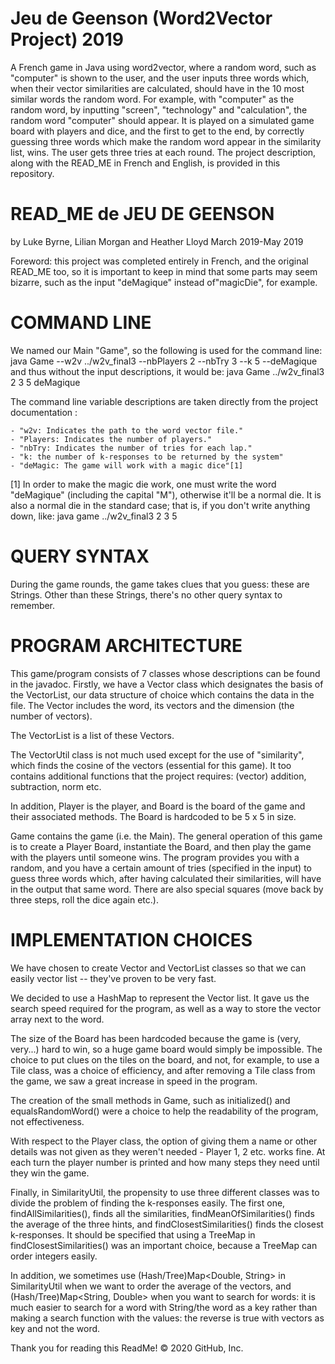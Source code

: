 # Jeu de Geenson (Word2Vector Project) 2019
A French game in Java using word2vector, where a random word, such as "computer" is shown to the user, and the user inputs three words which,
when their vector similarities are calculated, should have in the 10 most similar words the random word.
For example, with "computer" as the random word, by inputting "screen", "technology" and "calculation",
the random word "computer" should appear. It is played on a simulated game board with players and dice, and the first to get to the end,
by correctly guessing three words which make the random word appear in the similarity list, wins. The user gets three tries at each round.
The project description, along with the READ_ME in French and English, is provided in this repository.

# READ_ME de JEU DE GEENSON
by Luke Byrne, Lilian Morgan and Heather Lloyd
March 2019-May 2019

Foreword: this project was completed entirely in French, and the original READ_ME
too, so it is important to keep in mind that some parts may seem bizarre, 
such as the input "deMagique" instead of"magicDie", for example.

# COMMAND LINE
We named our Main "Game", so the following is used for the command line:
	java Game --w2v ../w2v_final3 --nbPlayers 2 --nbTry 3 --k 5 --deMagique
and thus without the input descriptions, it would be:
	java Game ../w2v_final3 2 3 5 deMagique

The command line variable descriptions are taken directly from the project documentation :

	- "w2v: Indicates the path to the word vector file."
	- "Players: Indicates the number of players."
	- "nbTry: Indicates the number of tries for each lap."
	- "k: the number of k-responses to be returned by the system"
	- "deMagic: The game will work with a magic dice"[1]

[1] In order to make the magic die work, one must write the word
"deMagique" (including the capital "M"), otherwise it'll be a normal die. It is
also a normal die in the standard case; that is, if you don't write anything down, like:
	java game ../w2v_final3 2 3 5

# QUERY SYNTAX
During the game rounds, the game takes clues that you guess: these are
Strings. Other than these Strings, there's no other query syntax to remember.

# PROGRAM ARCHITECTURE
This game/program consists of 7 classes whose descriptions can be found in the javadoc.
Firstly, we have a Vector class which designates the basis of the VectorList, our data 
structure of choice which contains the data in the file. The Vector includes the word, 
its vectors and the dimension (the number of vectors). 

The VectorList is a list of these Vectors.

The VectorUtil class is not much used except for the use of "similarity", which
finds the cosine of the vectors (essential for this game). It too contains additional
functions that the project requires: (vector) addition, subtraction, norm etc.

In addition, Player is the player, and Board is the board of the game and their associated
methods. The Board is hardcoded to be 5 x 5 in size.

Game contains the game (i.e. the Main). The general operation of this game is
to create a Player Board, instantiate the Board, and then play the game
with the players until someone wins. The program provides you with a random,
and you have a certain amount of tries (specified in the input) to guess three words
which, after having calculated their similarities, will have in the output that same word.
There are also special squares (move back by three steps, roll the dice again etc.).

# IMPLEMENTATION CHOICES
We have chosen to create Vector and VectorList classes so that we can easily vector list
-- they've proven to be very fast.

We decided to use a HashMap to represent the Vector list. It gave us
the search speed required for the program,
as well as a way to store the vector array next to the word.

The size of the Board has been hardcoded because the game is (very, very...) hard to win,
so a huge game board would simply be impossible. The choice to put clues on
the tiles on the board, and not, for example, to use a Tile class, was
a choice of efficiency, and after removing a Tile class from the game, we saw a great
increase in speed in the program.

The creation of the small methods in Game, such as initialized() and equalsRandomWord() were
a choice to help the readability of the program, not effectiveness.

With respect to the Player class, the option of giving them a name or other
details was not given as they weren't needed - Player 1, 2 etc. works fine.
At each turn the player number is printed and how many steps they need until 
they win the game.

Finally, in SimilarityUtil, the propensity to use three different classes was to
divide the problem of finding the k-responses easily. The first one, findAllSimilarities(),
finds all the similarities, findMeanOfSimilarities() finds the average of the three
hints, and findClosestSimilarities() finds the closest k-responses. It should be
specified that using a TreeMap in findClosestSimilarities() was an important choice,
because a TreeMap can order integers easily.

In addition, we sometimes use (Hash/Tree)Map<Double, String> in SimilarityUtil
when we want to order the average of the vectors, and (Hash/Tree)Map<String, Double> when
you want to search for words: it is much easier to search for a word with
String/the word as a key rather than making a search function with the values:
the reverse is true with vectors as key and not the word.

Thank you for reading this ReadMe!
© 2020 GitHub, Inc.
